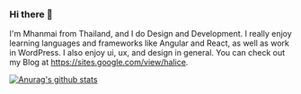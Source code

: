 ### Hi there 👋

I'm Mhanmai from Thailand, and I do Design and Development. I really enjoy learning languages and frameworks like Angular and React, as well as work in WordPress. I also enjoy ui, ux, and design in general. You can check out my Blog at https://sites.google.com/view/halice.

[![Anurag's github stats](https://github-readme-stats.vercel.app/api?username=MidnightCore)](https://github.com/anuraghazra/github-readme-stats)
<!--
**MidnightCore/MidnightCore** is a ✨ _special_ ✨ repository because its `README.md` (this file) appears on your GitHub profile.
Here are some ideas to get you started:
- 🔭 I’m currently working on ...
- 🌱 I’m currently learning ...
- 👯 I’m looking to collaborate on ...
- 🤔 I’m looking for help with ...
- 💬 Ask me about ...
- 📫 How to reach me: ...
- 😄 Pronouns: ...
- ⚡ Fun fact: ...
-->
